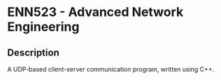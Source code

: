 # ENN523 - Advanced Network Engineering

## Description
A UDP-based client-server communication program, written using C++.

